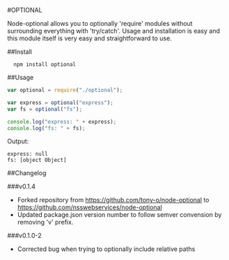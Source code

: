 #OPTIONAL

Node-optional allows you to optionally 'require' modules without surrounding everything with 'try/catch'.  Usage and installation is easy and this module itself is very easy and straightforward to use.

##Install

```
  npm install optional
```

##Usage

```javascript
var optional = require("./optional");

var express = optional("express");
var fs = optional("fs");

console.log("express: " + express);
console.log("fs: " + fs);
```

Output:
```
express: null
fs: [object Object]
```

##Changelog

###v0.1.4

 * Forked repository from https://github.com/tony-o/node-optional to https://github.com/nsswebservices/node-optional
 * Updated package.json version number to follow semver convension by removing 'v' prefix.
 
###v0.1.0-2

 * Corrected bug when trying to optionally include relative paths
 
 
